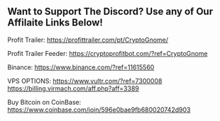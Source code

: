 Want to Support The Discord? Use any of Our Affilaite Links Below!
------------------------------------------------------------------------------
Profit Trailer:
https://profittrailer.com/pt/CryptoGnome/ 

Profit Trailer Feeder:
https://cryptoprofitbot.com/?ref=CryptoGnome

Binance:
https://www.binance.com/?ref=11615560

VPS OPTIONS:
https://www.vultr.com/?ref=7300008
https://billing.virmach.com/aff.php?aff=3389

Buy Bitcoin on CoinBase:
https://www.coinbase.com/join/596e0bae9fb680020742d903
